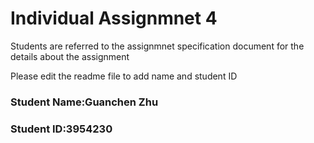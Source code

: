 # Individual Assignmnet 4

Students are referred to the assignmnet specification document for the details about the assignment

Please edit the readme file to add name and student ID

### Student Name:Guanchen Zhu
### Student ID:3954230
